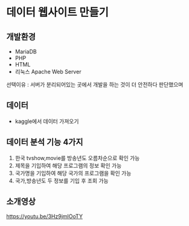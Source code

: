 # 데이터 웹사이트 만들기

## 개발환경
- MariaDB
- PHP
- HTML
- 리눅스 Apache Web Server

선택이유 : 서버가 분리되어있는 곳에서 개발을 하는 것이 더 안전하다 판단했으며 

## 데이터
- kaggle에서 데이터 가져오기

## 데이터 분석 기능 4가지
1. 한국 tvshow,movie를 방송년도 오름차순으로 확인 가능
2. 제목을 기입하여 해당 프로그램의 정보 확인 가능
3. 국가명을 기입하여 해당 국가의 프로그램을 확인 가능
4. 국가,방송년도 두 정보를 기입 후 조회 가능

## 소개영상
https://youtu.be/3Hz9jmIOoTY